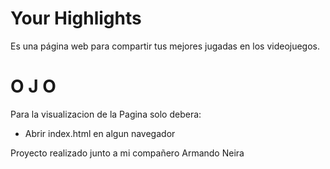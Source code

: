 
# Your Highlights

Es una página web para compartir tus mejores jugadas en los videojuegos.
 
# O J O
Para la visualizacion de la Pagina solo debera:
  - Abrir index.html en algun navegador


Proyecto realizado junto a mi compañero Armando Neira


